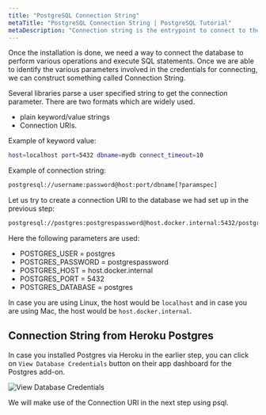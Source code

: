```yaml
---
title: "PostgreSQL Connection String"
metaTitle: "PostgreSQL Connection String | PostgreSQL Tutorial"
metaDescription: "Connection string is the entrypoint to connect to the database to perform various operations and execute SQL statements. In this section we will learn how to construct a Postgres connection string."
---
```

 
Once the installation is done, we need a way to connect the database to perform various operations and execute SQL statements. Once we are able to identify the various parameters involved in the credentials for connecting, we can construct something called Connection String.

Several libraries parse a user specified string to get the connection parameter. There are two formats which are widely used.

- plain keyword/value strings
- Connection URIs.

Example of keyword value:

```bash
host=localhost port=5432 dbname=mydb connect_timeout=10
```

Example of connection string:

```bash
postgresql://username:password@host:port/dbname[?paramspec]
```

Let us try to create a connection URI to the database we had set up in the previous step:

```bash
postgresql://postgres:postgrespassword@host.docker.internal:5432/postgres
```

Here the following parameters are used:

- POSTGRES_USER = postgres
- POSTGRES_PASSWORD = postgrespassword
- POSTGRES_HOST = host.docker.internal
- POSTGRES_PORT = 5432
- POSTGRES_DATABASE = postgres

In case you are using Linux, the host would be `localhost` and in case you are using Mac, the host would be `host.docker.internal`.

## Connection String from Heroku Postgres

In case you installed Postgres via Heroku in the earlier step, you can click on `View Database Credentials` button on their app dashboard for the Postgres add-on.

![View Database Credentials](https://graphql-engine-cdn.hasura.io/learn-hasura/assets/database-postgresql/view-credentials-heroku.png)

We will make use of the Connection URI in the next step using psql.

